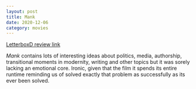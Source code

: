 ```yaml
---
layout: post
title: Mank
date: 2020-12-06
category: movies
---
```

 
[LetterboxD review link](https://letterboxd.com/samarthbhaskar/film/mank/)

<em>Mank</em> contains lots of interesting ideas about politics, media, authorship, transitional moments in modernity, writing and other topics but it was sorely lacking an emotional core. Ironic, given that the film it spends its entire runtime reminding us of solved exactly that problem as successfully as its ever been solved.